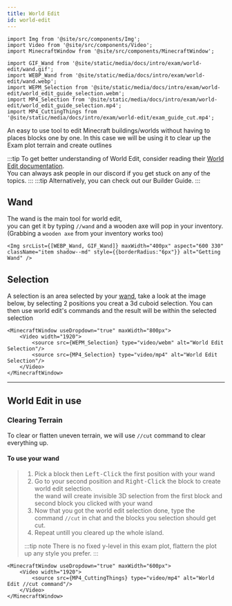 ```yaml
---
title: World Edit
id: world-edit
---
```

```mdx-code-block
import Img from '@site/src/components/Img';
import Video from '@site/src/components/Video';
import MinecraftWindow from '@site/src/components/MinecraftWindow';

import GIF_Wand from '@site/static/media/docs/intro/exam/world-edit/wand.gif';
import WEBP_Wand from '@site/static/media/docs/intro/exam/world-edit/wand.webp';
import WEPM_Selection from '@site/static/media/docs/intro/exam/world-edit/world_edit_guide_selection.webm';
import MP4_Selection from '@site/static/media/docs/intro/exam/world-edit/world_edit_guide_selection.mp4';
import MP4_CuttingThings from '@site/static/media/docs/intro/exam/world-edit/exam_guide_cut.mp4';
```

An easy to use tool to edit Minecraft buildings/worlds without having to places blocks one by one.
In this case we will be using it to clear up the Exam plot terrain and create outlines

:::tip
To get better understanding of World Edit, consider reading their [World Edit documentation](https://worldedit.enginehub.org/en/latest/quickstart/).<br/>
You can always ask people in our discord if you get stuck on any of the topics.
:::
:::tip
Alternatively, you can check out our Builder Guide.
:::

## Wand
The wand is the main tool for world edit,<br/>
you can get it by typing `//wand` and a wooden axe will pop in your inventory.<br/>
(Grabbing a `wooden axe` from your inventory works too)

```mdx-code-block
<Img srcList={[WEBP_Wand, GIF_Wand]} maxWidth="400px" aspect="600 330" className="item shadow--md" style={{borderRadius:"6px"}} alt="Getting Wand" />
```
## Selection
A selection is an area selected by your [wand](./world-edit#wand), take a look at the image below, by selecting 2 positions
you creat a 3d cuboid selection. You can then use world edit's commands and the result will be within the selected selection
```mdx-code-block
<MinecraftWindow useDropdown="true" maxWidth="800px">
    <Video width="1920">
        <source src={WEPM_Selection} type="video/webm" alt="World Edit Selection"/>
        <source src={MP4_Selection} type="video/mp4" alt="World Edit Selection"/>
    </Video>
</MinecraftWindow>
```
---

## World Edit in use
### Clearing Terrain
To clear or flatten uneven terrain, we will use `//cut` command to clear everything up.<br/>

#### To use your wand 
> 1. Pick a block then <kbd>Left-Click</kbd> the first position with your wand 
> 2. Go to your second position and <kbd>Right-Click</kbd> the block to create world edit selection.<br/>
> the wand will create invisible 3D selection from the first block and second block you clicked with your wand
> 3. Now that you got the world edit selection done, type the command `//cut` in chat and the blocks you selection should get cut.
> 4. Repeat untill you cleared up the whole island.
>
> :::tip note
> There is no fixed y-level in this exam plot, flattern the plot up any style you prefer.
> :::
```mdx-code-block
<MinecraftWindow useDropdown="true" maxWidth="600px">
    <Video width="1920">
        <source src={MP4_CuttingThings} type="video/mp4" alt="World Edit //cut command"/>
    </Video>
</MinecraftWindow>
```